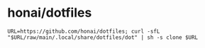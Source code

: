 # honai/dotfiles

```
URL=https://github.com/honai/dotfiles; curl -sfL "$URL/raw/main/.local/share/dotfiles/dot" | sh -s clone $URL
```
